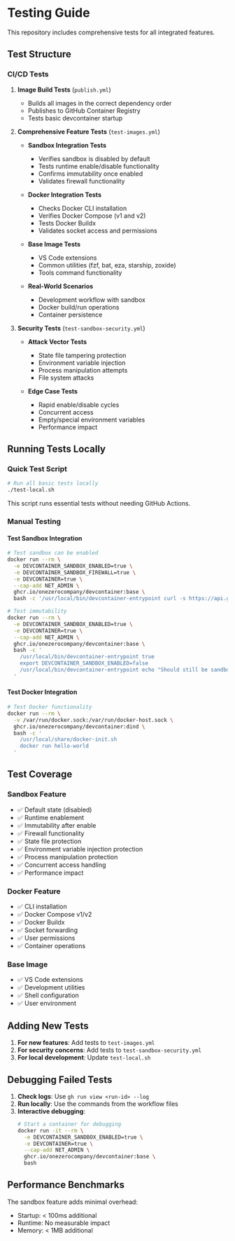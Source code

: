 # Testing Guide

This repository includes comprehensive tests for all integrated features.

## Test Structure

### CI/CD Tests

1. **Image Build Tests** (`publish.yml`)
   - Builds all images in the correct dependency order
   - Publishes to GitHub Container Registry
   - Tests basic devcontainer startup

2. **Comprehensive Feature Tests** (`test-images.yml`)
   - **Sandbox Integration Tests**
     - Verifies sandbox is disabled by default
     - Tests runtime enable/disable functionality
     - Confirms immutability once enabled
     - Validates firewall functionality
   
   - **Docker Integration Tests**
     - Checks Docker CLI installation
     - Verifies Docker Compose (v1 and v2)
     - Tests Docker Buildx
     - Validates socket access and permissions
   
   - **Base Image Tests**
     - VS Code extensions
     - Common utilities (fzf, bat, eza, starship, zoxide)
     - Tools command functionality
   
   - **Real-World Scenarios**
     - Development workflow with sandbox
     - Docker build/run operations
     - Container persistence

3. **Security Tests** (`test-sandbox-security.yml`)
   - **Attack Vector Tests**
     - State file tampering protection
     - Environment variable injection
     - Process manipulation attempts
     - File system attacks
   
   - **Edge Case Tests**
     - Rapid enable/disable cycles
     - Concurrent access
     - Empty/special environment variables
     - Performance impact

## Running Tests Locally

### Quick Test Script

```bash
# Run all basic tests locally
./test-local.sh
```

This script runs essential tests without needing GitHub Actions.

### Manual Testing

#### Test Sandbox Integration

```bash
# Test sandbox can be enabled
docker run --rm \
  -e DEVCONTAINER_SANDBOX_ENABLED=true \
  -e DEVCONTAINER_SANDBOX_FIREWALL=true \
  -e DEVCONTAINER=true \
  --cap-add NET_ADMIN \
  ghcr.io/onezerocompany/devcontainer:base \
  bash -c '/usr/local/bin/devcontainer-entrypoint curl -s https://api.github.com'

# Test immutability
docker run --rm \
  -e DEVCONTAINER_SANDBOX_ENABLED=true \
  -e DEVCONTAINER=true \
  --cap-add NET_ADMIN \
  ghcr.io/onezerocompany/devcontainer:base \
  bash -c '
    /usr/local/bin/devcontainer-entrypoint true
    export DEVCONTAINER_SANDBOX_ENABLED=false
    /usr/local/bin/devcontainer-entrypoint echo "Should still be sandboxed"
  '
```

#### Test Docker Integration

```bash
# Test Docker functionality
docker run --rm \
  -v /var/run/docker.sock:/var/run/docker-host.sock \
  ghcr.io/onezerocompany/devcontainer:dind \
  bash -c '
    /usr/local/share/docker-init.sh
    docker run hello-world
  '
```

## Test Coverage

### Sandbox Feature
- ✅ Default state (disabled)
- ✅ Runtime enablement
- ✅ Immutability after enable
- ✅ Firewall functionality
- ✅ State file protection
- ✅ Environment variable injection protection
- ✅ Process manipulation protection
- ✅ Concurrent access handling
- ✅ Performance impact

### Docker Feature
- ✅ CLI installation
- ✅ Docker Compose v1/v2
- ✅ Docker Buildx
- ✅ Socket forwarding
- ✅ User permissions
- ✅ Container operations

### Base Image
- ✅ VS Code extensions
- ✅ Development utilities
- ✅ Shell configuration
- ✅ User environment

## Adding New Tests

1. **For new features**: Add tests to `test-images.yml`
2. **For security concerns**: Add tests to `test-sandbox-security.yml`
3. **For local development**: Update `test-local.sh`

## Debugging Failed Tests

1. **Check logs**: Use `gh run view <run-id> --log`
2. **Run locally**: Use the commands from the workflow files
3. **Interactive debugging**:
   ```bash
   # Start a container for debugging
   docker run -it --rm \
     -e DEVCONTAINER_SANDBOX_ENABLED=true \
     -e DEVCONTAINER=true \
     --cap-add NET_ADMIN \
     ghcr.io/onezerocompany/devcontainer:base \
     bash
   ```

## Performance Benchmarks

The sandbox feature adds minimal overhead:
- Startup: < 100ms additional
- Runtime: No measurable impact
- Memory: < 1MB additional